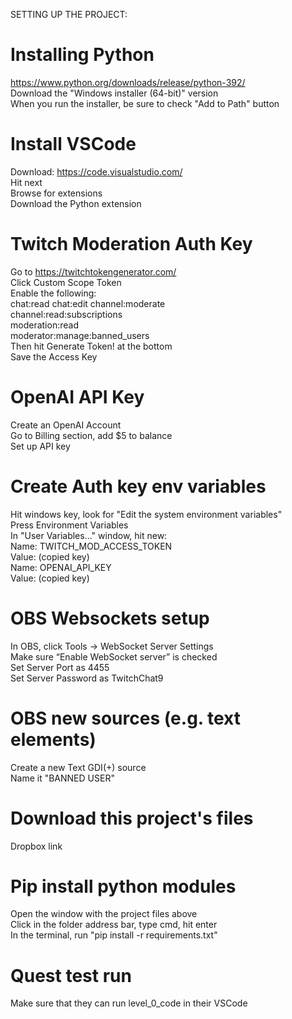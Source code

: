 SETTING UP THE PROJECT:    

# Installing Python
https://www.python.org/downloads/release/python-392/    
Download the "Windows installer (64-bit)" version    
When you run the installer, be sure to check "Add to Path" button

# Install VSCode
Download: https://code.visualstudio.com/    
Hit next    
Browse for extensions    
Download the Python extension

# Twitch Moderation Auth Key
Go to https://twitchtokengenerator.com/    
Click Custom Scope Token    
Enable the following:     
chat:read
chat:edit
channel:moderate    
channel:read:subscriptions    
moderation:read    
moderator:manage:banned_users    
Then hit Generate Token! at the bottom    
Save the Access Key

# OpenAI API Key
Create an OpenAI Account    
Go to Billing section, add $5 to balance    
Set up API key

# Create Auth key env variables
Hit windows key, look for "Edit the system environment variables"    
Press Environment Variables    
In "User Variables..." window, hit new:    
Name: TWITCH_MOD_ACCESS_TOKEN    
Value: (copied key)    
Name: OPENAI_API_KEY    
Value: (copied key)    

# OBS Websockets setup
In OBS, click Tools -> WebSocket Server Settings    
Make sure “Enable WebSocket server” is checked     
Set Server Port as 4455    
Set Server Password as TwitchChat9

# OBS new sources (e.g. text elements)
Create a new Text GDI(+) source    
Name it "BANNED USER"

# Download this project's files
Dropbox link

# Pip install python modules
Open the window with the project files above    
Click in the folder address bar, type cmd, hit enter     
In the terminal, run "pip install -r requirements.txt"    

# Quest test run
Make sure that they can run level_0_code in their VSCode
